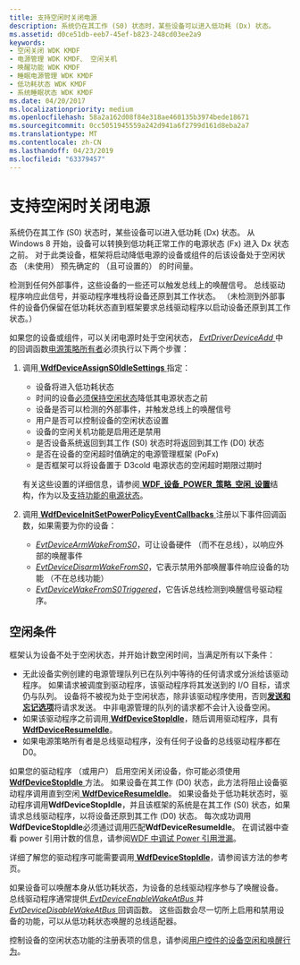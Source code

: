 ```yaml
---
title: 支持空闲时关闭电源
description: 系统仍在其工作 (S0) 状态时，某些设备可以进入低功耗 (Dx) 状态。
ms.assetid: d0ce51db-eeb7-45ef-b823-248cd03ee2a9
keywords:
- 空闲关闭 WDK KMDF
- 电源管理 WDK KMDF、 空闲关机
- 唤醒功能 WDK KMDF
- 睡眠电源管理 WDK KMDF
- 低功耗状态 WDK KMDF
- 系统睡眠状态 WDK KMDF
ms.date: 04/20/2017
ms.localizationpriority: medium
ms.openlocfilehash: 58a2a162d08f84e318ae460135b3974bede18671
ms.sourcegitcommit: 0cc5051945559a242d941a6f2799d161d8eba2a7
ms.translationtype: MT
ms.contentlocale: zh-CN
ms.lasthandoff: 04/23/2019
ms.locfileid: "63379457"
---
```

# <a name="supporting-idle-power-down"></a>支持空闲时关闭电源


系统仍在其工作 (S0) 状态时，某些设备可以进入低功耗 (Dx) 状态。 从 Windows 8 开始，设备可以转换到低功耗正常工作的电源状态 (Fx) 进入 Dx 状态之前。 对于此类设备，框架将启动降低电源的设备或组件的后该设备处于空闲状态 （未使用） 预先确定的 （且可设置的） 的时间量。

检测到任何外部事件，这些设备的一些还可以触发总线上的唤醒信号。 总线驱动程序响应此信号，并驱动程序堆栈将设备还原到其工作状态。 （未检测到外部事件的设备仍保留在低功耗状态直到框架要求总线驱动程序以启动设备还原到其工作状态。）

如果您的设备或组件，可以关闭电源时处于空闲状态， [ *EvtDriverDeviceAdd* ](https://msdn.microsoft.com/library/windows/hardware/ff541693)中的回调函数[电源策略所有者](power-policy-ownership.md)必须执行以下两个步骤：

1.  调用[ **WdfDeviceAssignS0IdleSettings** ](https://msdn.microsoft.com/library/windows/hardware/ff545903)指定：

    -   设备将进入低功耗状态
    -   时间的设备[必须保持空闲状态](#idle-conditions)降低其电源状态之前
    -   设备是否可以检测的外部事件，并触发总线上的唤醒信号
    -   用户是否可以控制设备的空闲状态设置
    -   设备的空闲关机功能是启用还是禁用
    -   是否设备系统返回到其工作 (S0) 状态时将返回到其工作 (D0) 状态
    -   是否在设备的空闲超时值确定的电源管理框架 (PoFx)
    -   是否框架可以将设备置于 D3cold 电源状态的空闲超时期限过期时

    有关这些设置的详细信息，请参阅[ **WDF\_设备\_POWER\_策略\_空闲\_设置**](https://msdn.microsoft.com/library/windows/hardware/ff551270)结构，作为以及[支持功能的电源状态](supporting-functional-power-states.md)。

2.  调用[ **WdfDeviceInitSetPowerPolicyEventCallbacks** ](https://msdn.microsoft.com/library/windows/hardware/ff546774)注册以下事件回调函数，如果需要为你的设备：
    -   [*EvtDeviceArmWakeFromS0*](https://msdn.microsoft.com/library/windows/hardware/ff540843)，可让设备硬件 （而不在总线），以响应外部的唤醒事件
    -   [*EvtDeviceDisarmWakeFromS0*](https://msdn.microsoft.com/library/windows/hardware/ff540860)，它表示禁用外部唤醒事件响应设备的功能 （不在总线功能）
    -   [*EvtDeviceWakeFromS0Triggered*](https://msdn.microsoft.com/library/windows/hardware/ff540919)，它告诉总线检测到唤醒信号驱动程序。


## <a name="idle-conditions"></a>空闲条件

框架认为设备不处于空闲状态，并开始计数空闲时间，当满足所有以下条件：

-   无此设备实例创建的电源管理队列已在队列中等待的任何请求或分派给该驱动程序。 如果请求被调度到驱动程序，该驱动程序将其发送到的 I/O 目标，请求仍与队列。 设备将不被视为处于空闲状态，除非该驱动程序使用，否则[**发送和忘记选项**](https://msdn.microsoft.com/library/windows/hardware/ff552462)将请求发送。 中非电源管理的队列的请求都不会计入设备空闲。
-   如果该驱动程序之前调用[ **WdfDeviceStopIdle**](https://msdn.microsoft.com/library/windows/hardware/ff546921)，随后调用驱动程序，具有[ **WdfDeviceResumeIdle**](https://msdn.microsoft.com/library/windows/hardware/ff546838)。
-   如果电源策略所有者是总线驱动程序，没有任何子设备的总线驱动程序都在 D0。

如果您的驱动程序 （或用户） 启用空闲关闭设备，你可能必须使用[ **WdfDeviceStopIdle** ](https://msdn.microsoft.com/library/windows/hardware/ff546921)方法。 如果设备在其工作 (D0) 状态，此方法将阻止设备驱动程序调用直到空闲[ **WdfDeviceResumeIdle**](https://msdn.microsoft.com/library/windows/hardware/ff546838)。 如果设备处于低功耗状态时，驱动程序调用**WdfDeviceStopIdle**，并且该框架的系统是在其工作 (S0) 状态，如果请求总线驱动程序，以将设备还原到其工作 (D0) 状态。 每次成功调用**WdfDeviceStopIdle**必须通过调用匹配**WdfDeviceResumeIdle**。 在调试器中查看 power 引用计数的信息，请参阅[WDF 中调试 Power 引用泄漏](debugging-power-reference-leaks-in-wdf.md)。

详细了解您的驱动程序可能需要调用[ **WdfDeviceStopIdle**](https://msdn.microsoft.com/library/windows/hardware/ff546921)，请参阅该方法的参考页。

如果设备可以唤醒本身从低功耗状态，为设备的总线驱动程序参与了唤醒设备。 总线驱动程序通常提供[ *EvtDeviceEnableWakeAtBus* ](https://msdn.microsoft.com/library/windows/hardware/ff540866)并[ *EvtDeviceDisableWakeAtBus* ](https://msdn.microsoft.com/library/windows/hardware/ff540858)回调函数。 这些函数会尽一切所上启用和禁用设备的功能，可以从低功耗状态唤醒的总线适配器。

控制设备的空闲状态功能的注册表项的信息，请参阅[用户控件的设备空闲和唤醒行为](user-control-of-device-idle-and-wake-behavior.md)。

 

 






